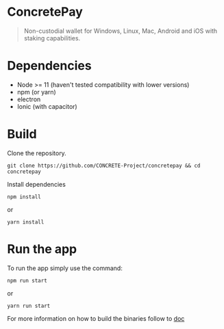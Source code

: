 # ConcretePay

> Non-custodial wallet for Windows, Linux, Mac, Android and iOS with staking capabilities.

# Dependencies

* Node >= 11 (haven't tested compatibility with lower versions)
* npm (or yarn)
* electron
* Ionic (with capacitor)

# Build

Clone the repository.

```
git clone https://github.com/CONCRETE-Project/concretepay && cd concretepay
```

Install dependencies

```
npm install
```

or

```
yarn install
```

# Run the app

To run the app simply use the command:

```
npm run start
```

or

```
yarn run start
```

For more information on how to build the binaries follow to [doc](./docs/README.md)
